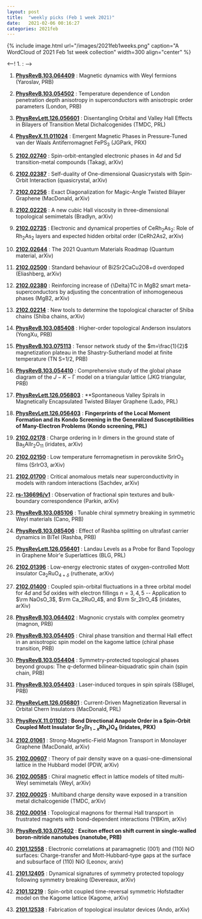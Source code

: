 ```yaml
---
layout: post
title:  "weekly picks (Feb 1 week 2021)"
date:   2021-02-06 00:16:27
categories: 2021feb
---
```


{% include image.html url="/images/2021feb1weeks.png" caption="A WordCloud of 2021 Feb 1st week collection" width=300 align="center" %}


<--! 1. **[]()** : -->

1. **[PhysRevB.103.064409](https://link.aps.org/doi/10.1103/PhysRevB.103.064409)** : Magnetic dynamics with Weyl fermions (Yaroslav, PRB)

1. **[PhysRevB.103.054502](https://link.aps.org/doi/10.1103/PhysRevB.103.054502)** : Temperature dependence of London penetration depth anisotropy in superconductors with anisotropic order parameters (London, PRB)

1. **[PhysRevLett.126.056601](https://link.aps.org/doi/10.1103/PhysRevLett.126.056601)** : Disentangling Orbital and Valley Hall Effects in Bilayers of Transition Metal Dichalcogenides (TMDC, PRL)

1. **[PhysRevX.11.011024](https://link.aps.org/doi/10.1103/PhysRevX.11.011024)** : Emergent Magnetic Phases in Pressure-Tuned van der Waals Antiferromagnet ${\mathrm{FePS}}_{3}$ (JGPark, PRX)

1. **[2102.02740](http://arxiv.org/abs/2102.02740)** : Spin-orbit-entangled electronic phases in 4$d$ and 5$d$ transition-metal compounds (Takagi, arXiv)

1. **[2102.02387](http://arxiv.org/abs/2102.02387)** : Self-duality of One-dimensional Quasicrystals with Spin-Orbit Interaction (quasicrystal, arXiv)

1. **[2102.02256](http://arxiv.org/abs/2102.02256)** : Exact Diagonalization for Magic-Angle Twisted Bilayer Graphene (MacDonald, arXiv)

1. **[2102.02226](http://arxiv.org/abs/2102.02226)** : A new cubic Hall viscosity in three-dimensional topological semimetals (Bradlyn, arXiv)

1. **[2102.02735](http://arxiv.org/abs/2102.02735)** : Electronic and dynamical properties of CeRh$_{2}$As$_{2}$: Role of Rh$_{2}$As$_{2}$ layers and expected hidden orbital order (CeRh2As2, arXiv)

1. **[2102.02644](http://arxiv.org/abs/2102.02644)** : The 2021 Quantum Materials Roadmap (Quantum material, arXiv)

1. **[2102.02500](http://arxiv.org/abs/2102.02500)** : Standard behaviour of Bi2Sr2CaCu2O8+d overdoped (Eliashberg, arXiv)

1. **[2102.02380](http://arxiv.org/abs/2102.02380)** : Reinforcing increase of {\Delta}TC in MgB2 smart meta-superconductors by adjusting the concentration of inhomogeneous phases (MgB2, arXiv)

1. **[2102.02214](http://arxiv.org/abs/2102.02214)** : New tools to determine the topological character of Shiba chains (Shiba chains, arXiv)

1. **[PhysRevB.103.085408](https://link.aps.org/doi/10.1103/PhysRevB.103.085408)** : Higher-order topological Anderson insulators (YongXu, PRB)

1. **[PhysRevB.103.075113](https://link.aps.org/doi/10.1103/PhysRevB.103.075113)** : Tensor network study of the $m=\frac{1}{2}$ magnetization plateau in the Shastry-Sutherland model at finite temperature (TN S=1/2, PRB)

1. **[PhysRevB.103.054410](https://link.aps.org/doi/10.1103/PhysRevB.103.054410)** : Comprehensive study of the global phase diagram of the $J\ensuremath{-}K\ensuremath{-}\mathrm{\ensuremath{\Gamma}}$ model on a triangular lattice (JKG triangular, PRB)

1. **[PhysRevLett.126.056803](https://link.aps.org/doi/10.1103/PhysRevLett.126.056803)** : **Spontaneous Valley Spirals in Magnetically Encapsulated Twisted Bilayer Graphene (Lado, PRL)

1. **[PhysRevLett.126.056403](https://link.aps.org/doi/10.1103/PhysRevLett.126.056403)** : **Fingerprints of the Local Moment Formation and its Kondo Screening in the Generalized Susceptibilities of Many-Electron Problems (Kondo screening, PRL)**



1. **[2102.02178](http://arxiv.org/abs/2102.02178)** : Charge ordering in Ir dimers in the ground state of Ba$_5$AlIr$_2$O$_{11}$ (iridates, arXiv)

1. **[2102.02150](http://arxiv.org/abs/2102.02150)** : Low temperature ferromagnetism in perovskite SrIrO$_3$ films (SrIrO3, arXiv)

1. **[2102.01700](http://arxiv.org/abs/2102.01700)** : Critical anomalous metals near superconductivity in models with random interactions (Sachdev, arXiv)

1. **[rs-136696/v1](https://www.researchsquare.com/article/rs-136696/v1)** : Observation of fractional spin textures and bulk-boundary correspondence (Parkin, arXiv)


1. **[PhysRevB.103.085106](https://link.aps.org/doi/10.1103/PhysRevB.103.085106)** : Tunable chiral symmetry breaking in symmetric Weyl materials (Cano, PRB)

1. **[PhysRevB.103.085406](https://link.aps.org/doi/10.1103/PhysRevB.103.085406)** : Effect of Rashba splitting on ultrafast carrier dynamics in BiTeI (Rashba, PRB)

1. **[PhysRevLett.126.056401](https://link.aps.org/doi/10.1103/PhysRevLett.126.056401)** : Landau Levels as a Probe for Band Topology in Graphene Moir\'e Superlattices (BLG, PRL)



1. **[2102.01396](http://arxiv.org/abs/2102.01396)** : Low-energy electronic states of oxygen-controlled Mott insulator Ca$_{2}$RuO$_{4+\delta}$ (ruthenate, arXiv)

1. **[2102.01400](http://arxiv.org/abs/2102.01400)** : Coupled spin-orbital fluctuations in a three orbital model for $4d$ and $5d$ oxides with electron fillings $n=3,4,5$ -- Application to $\rm NaOsO_3$, $\rm Ca_2RuO_4$, and $\rm Sr_2IrO_4$ (iridates, arXiv)

1. **[PhysRevB.103.064402](https://link.aps.org/doi/10.1103/PhysRevB.103.064402)** : Magnonic crystals with complex geometry (magnon, PRB)

1. **[PhysRevB.103.054405](https://link.aps.org/doi/10.1103/PhysRevB.103.054405)** : Chiral phase transition and thermal Hall effect in an anisotropic spin model on the kagome lattice (chiral phase transition, PRB)

1. **[PhysRevB.103.054404](https://link.aps.org/doi/10.1103/PhysRevB.103.054404)** : Symmetry-protected topological phases beyond groups: The $q$-deformed bilinear-biquadratic spin chain (spin chain, PRB)

1. **[PhysRevB.103.054403](https://link.aps.org/doi/10.1103/PhysRevB.103.054403)** : Laser-induced torques in spin spirals (SBlugel, PRB)

1. **[PhysRevLett.126.056801](https://link.aps.org/doi/10.1103/PhysRevLett.126.056801)** : Current-Driven Magnetization Reversal in Orbital Chern Insulators (MacDonald, PRL)

1. **[PhysRevX.11.011021](https://link.aps.org/doi/10.1103/PhysRevX.11.011021)** : **Bond Directional Anapole Order in a Spin-Orbit Coupled Mott Insulator ${\mathrm{Sr}}_{2}({\mathrm{Ir}}_{1\ensuremath{-}x}{\mathrm{Rh}}_{x}){\mathrm{O}}_{4}$ (Iridates, PRX)**

1. **[2102.01061](http://arxiv.org/abs/2102.01061)** : Strong-Magnetic-Field Magnon Transport in Monolayer Graphene (MacDonald, arXiv)


1. **[2102.00607](http://arxiv.org/abs/2102.00607)** : Theory of pair density wave on a quasi-one-dimensional lattice in the Hubbard model (PDW, arXiv)


1. **[2102.00585](http://arxiv.org/abs/2102.00585)** : Chiral magnetic effect in lattice models of tilted multi-Weyl semimetals (Weyl, arXiv)


1. **[2102.00025](http://arxiv.org/abs/2102.00025)** : Multiband charge density wave exposed in a transition metal dichalcogenide (TMDC, arXiv)


1. **[2102.00014](http://arxiv.org/abs/2102.00014)** : Topological magnons for thermal Hall transport in frustrated magnets with bond-dependent interactions (YBKim, arXiv)


1. **[PhysRevB.103.075402](https://link.aps.org/doi/10.1103/PhysRevB.103.075402)** : **Exciton effect on shift current in single-walled boron-nitride nanotubes (nanotube, PRB)**


1. **[2101.12558](http://arxiv.org/abs/2101.12558)** : Electronic correlations at paramagnetic $(001)$ and $(110)$ NiO surfaces: Charge-transfer and Mott-Hubbard-type gaps at the surface and subsurface of $(110)$ NiO (Leonov, arxiv)

1. **[2101.12405](http://arxiv.org/abs/2101.12405)** : Dynamical signatures of symmetry protected topology following symmetry breaking (Devereaux, arXiv)

1. **[2101.12219](http://arxiv.org/abs/2101.12219)** : Spin-orbit coupled time-reversal symmetric Hofstadter model on the Kagome lattice (Kagome, arXiv)

1. **[2101.12538](http://arxiv.org/abs/2101.12538)** : Fabrication of topological insulator devices (Ando, arXiv)
